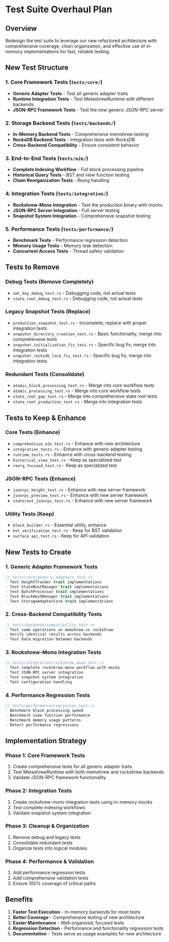 # Test Suite Overhaul Plan

## Overview
Redesign the test suite to leverage our new refactored architecture with comprehensive coverage, clean organization, and effective use of in-memory implementations for fast, reliable testing.

## New Test Structure

### 1. Core Framework Tests (`tests/core/`)
- **Generic Adapter Tests** - Test all generic adapter traits
- **Runtime Integration Tests** - Test MetashrewRuntime with different backends
- **JSON-RPC Framework Tests** - Test the new generic JSON-RPC server

### 2. Storage Backend Tests (`tests/backends/`)
- **In-Memory Backend Tests** - Comprehensive memshrew testing
- **RocksDB Backend Tests** - Integration tests with RocksDB
- **Cross-Backend Compatibility** - Ensure consistent behavior

### 3. End-to-End Tests (`tests/e2e/`)
- **Complete Indexing Workflow** - Full block processing pipeline
- **Historical Query Tests** - BST and view function testing
- **Chain Reorganization Tests** - Reorg handling

### 4. Integration Tests (`tests/integration/`)
- **Rockshrew-Mono Integration** - Test the production binary with mocks
- **JSON-RPC Server Integration** - Full server testing
- **Snapshot System Integration** - Comprehensive snapshot testing

### 5. Performance Tests (`tests/performance/`)
- **Benchmark Tests** - Performance regression detection
- **Memory Usage Tests** - Memory leak detection
- **Concurrent Access Tests** - Thread safety validation

## Tests to Remove

### Debug Tests (Remove Completely)
- `smt_key_debug_test.rs` - Debugging code, not actual tests
- `state_root_debug_test.rs` - Debugging code, not actual tests

### Legacy Snapshot Tests (Replace)
- `production_snapshot_test.rs` - Incomplete, replace with proper integration tests
- `snapshot_directory_creation_test.rs` - Basic functionality, merge into comprehensive tests
- `snapshot_initialization_fix_test.rs` - Specific bug fix, merge into integration tests
- `snapshot_rocksdb_lock_fix_test.rs` - Specific bug fix, merge into integration tests

### Redundant Tests (Consolidate)
- `atomic_block_processing_test.rs` - Merge into core workflow tests
- `atomic_processing_test.rs` - Merge into core workflow tests
- `state_root_gap_test.rs` - Merge into comprehensive state root tests
- `state_root_production_test.rs` - Merge into integration tests

## Tests to Keep & Enhance

### Core Tests (Enhance)
- `comprehensive_e2e_test.rs` - Enhance with new architecture
- `integration_tests.rs` - Enhance with generic adapter testing
- `runtime_tests.rs` - Enhance with cross-backend testing
- `historical_view_test.rs` - Keep as specialized test
- `reorg_focused_test.rs` - Keep as specialized test

### JSON-RPC Tests (Enhance)
- `jsonrpc_height_test.rs` - Enhance with new server framework
- `jsonrpc_preview_test.rs` - Enhance with new server framework
- `stateroot_jsonrpc_test.rs` - Enhance with new server framework

### Utility Tests (Keep)
- `block_builder.rs` - Essential utility, enhance
- `bst_verification_test.rs` - Keep for BST validation
- `surface_api_test.rs` - Keep for API validation

## New Tests to Create

### 1. Generic Adapter Framework Tests
```rust
// tests/core/generic_adapters_test.rs
- Test HeightTracker trait implementations
- Test StateRootManager trait implementations  
- Test BatchProcessor trait implementations
- Test BlockHashManager trait implementations
- Test StorageAdapterCore trait implementations
```

### 2. Cross-Backend Compatibility Tests
```rust
// tests/backends/compatibility_test.rs
- Test same operations on memshrew vs rockshrew
- Verify identical results across backends
- Test data migration between backends
```

### 3. Rockshrew-Mono Integration Tests
```rust
// tests/integration/rockshrew_mono_test.rs
- Test complete rockshrew-mono workflow with mocks
- Test JSON-RPC server integration
- Test snapshot system integration
- Test configuration handling
```

### 4. Performance Regression Tests
```rust
// tests/performance/regression_test.rs
- Benchmark block processing speed
- Benchmark view function performance
- Benchmark memory usage patterns
- Detect performance regressions
```

## Implementation Strategy

### Phase 1: Core Framework Tests
1. Create comprehensive tests for all generic adapter traits
2. Test MetashrewRuntime with both memshrew and rockshrew backends
3. Validate JSON-RPC framework functionality

### Phase 2: Integration Tests
1. Create rockshrew-mono integration tests using in-memory mocks
2. Test complete indexing workflows
3. Validate snapshot system integration

### Phase 3: Cleanup & Organization
1. Remove debug and legacy tests
2. Consolidate redundant tests
3. Organize tests into logical modules

### Phase 4: Performance & Validation
1. Add performance regression tests
2. Add comprehensive validation tests
3. Ensure 100% coverage of critical paths

## Benefits

1. **Faster Test Execution** - In-memory backends for most tests
2. **Better Coverage** - Comprehensive testing of new architecture
3. **Easier Maintenance** - Well-organized, focused tests
4. **Regression Detection** - Performance and functionality regression tests
5. **Documentation** - Tests serve as usage examples for new architecture